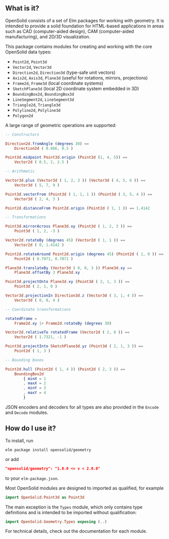 ## What is it?

OpenSolid consists of a set of Elm packages for working with geometry. It is
intended to provide a solid foundation for HTML-based applications in areas such
as CAD (computer-aided design), CAM (computer-aided manufacturing), and 2D/3D
visualization.

This package contains modules for creating and working with the core OpenSolid
data types:

  - `Point2d`, `Point3d`
  - `Vector2d`, `Vector3d`
  - `Direction2d`, `Direction3d` (type-safe unit vectors)
  - `Axis2d`, `Axis3d`, `Plane3d` (useful for rotations, mirrors, projections)
  - `Frame2d`, `Frame3d` (local coordinate systems)
  - `SketchPlane3d` (local 2D coordinate system embedded in 3D)
  - `BoundingBox2d`, `BoundingBox3d`
  - `LineSegment2d`, `LineSegment3d`
  - `Triangle2d`, `Triangle3d`
  - `Polyline2d`, `Polyline3d`
  - `Polygon2d`

A large range of geometric operations are supported:

```elm
-- Constructors

Direction2d.fromAngle (degrees 30) ==
    Direction2d ( 0.866, 0.5 )

Point3d.midpoint Point3d.origin (Point3d (1, 4, 5)) ==
    Vector2d ( 0.5, 2, 2.5 )

-- Arithmetic

Vector3d.plus (Vector3d ( 1, 2, 3 )) (Vector3d ( 4, 5, 6 )) ==
    Vector3d ( 5, 7, 9 )

Point3d.vectorFrom (Point3d ( 1, 1, 1 )) (Point3d ( 3, 5, 4 )) ==
    Vector3d ( 2, 4, 3 )

Point2d.distanceFrom Point2d.origin (Point2d ( 1, 1 )) == 1.4142

-- Transformations

Point3d.mirrorAcross Plane3d.xy (Point3d ( 1, 2, 3 )) ==
    Point3d ( 1, 2, -3 )

Vector2d.rotateBy (degrees 45) (Vector2d ( 1, 1 )) ==
    Vector2d ( 0, 1.4142 )

Point2d.rotateAround Point2d.origin (degrees 45) (Point2d ( 1, 0 )) ==
    Point2d ( 0.7071, 0.7071 )

Plane3d.translateBy (Vector3d ( 0, 0, 3 )) Plane3d.xy ==
    Plane3d.offsetBy 3 Plane3d.xy

Point3d.projectOnto Plane3d.xy (Point3d ( 2, 1, 3 )) ==
    Point3d ( 2, 1, 0 )

Vector3d.projectionIn Direction3d.z (Vector3d ( 3, 1, 4 )) ==
    Vector3d ( 0, 0, 4 )

-- Coordinate transformations

rotatedFrame =
    Frame2d.xy |> Frame2d.rotateBy (degrees 30)

Vector2d.relativeTo rotatedFrame (Vector2d ( 2, 0 )) ==
    Vector2d ( 1.7321, -1 )

Point3d.projectInto SketchPlane3d.yz (Point3d ( 2, 1, 3 )) ==
    Point2d ( 1, 3 )

-- Bounding boxes

Point2d.hull (Point2d ( 1, 4 )) (Point2d ( 2, 3 )) ==
    BoundingBox2d
        { minX = 1
        , maxX = 2
        , minY = 3
        , maxY = 4
        }
```

JSON encoders and decoders for all types are also provided in the `Encode` and
`Decode` modules.

## How do I use it?

To install, run

```
elm package install opensolid/geometry
```

or add

```json
"opensolid/geometry": "1.0.0 <= v < 2.0.0"
```

to your `elm-package.json`.

Most OpenSolid modules are designed to imported as qualified, for example

```elm
import OpenSolid.Point3d as Point3d
```

The main exception is the `Types` module, which only contains type definitions
and is intended to be imported without qualification:

```elm
import OpenSolid.Geometry.Types exposing (..)
```

For technical details, check out the documentation for each module.
